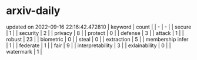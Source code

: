 # arxiv-daily
updated on 2022-09-16 22:16:42.472810
| keyword | count |
| - | - |
| secure | 1 |
| security | 2 |
| privacy | 8 |
| protect | 0 |
| defense | 3 |
| attack | 1 |
| robust | 23 |
| biometric | 0 |
| steal | 0 |
| extraction | 5 |
| membership infer | 1 |
| federate | 1 |
| fair | 9 |
| interpretability | 3 |
| exlainability | 0 |
| watermark | 1 |
